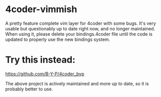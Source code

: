 # 4coder-vimmish
A pretty feature complete vim layer for 4coder with some bugs.
It's very usable but questionably up to date right now, and no longer maintained.
When using it, please delete your bindings.4coder file until the code is updated to properly use the new bindings system.

# Try this instead:
https://github.com/B-Y-P/4coder_byp

The above project is actively maintained and more up to date, so it is probably better to use.
